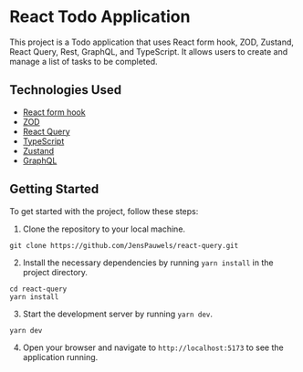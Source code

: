 # React Todo Application

This project is a Todo application that uses React form hook, ZOD, Zustand, React Query, Rest, GraphQL, and TypeScript. It allows users to create and manage a list of tasks to be completed.

## Technologies Used

- [React form hook](https://react-hook-form.com/)
- [ZOD](https://github.com/colinhacks/zod)
- [React Query](https://react-query.tanstack.com/)
- [TypeScript](https://www.typescriptlang.org/)
- [Zustand](https://github.com/pmndrs/zustand)
- [GraphQL](https://graphql.org/)

## Getting Started

To get started with the project, follow these steps:

1. Clone the repository to your local machine.

```
git clone https://github.com/JensPauwels/react-query.git
```
2. Install the necessary dependencies by running `yarn install` in the project directory.

```
cd react-query
yarn install
```

3. Start the development server by running `yarn dev`.

```
yarn dev
```

4. Open your browser and navigate to `http://localhost:5173` to see the application running.

